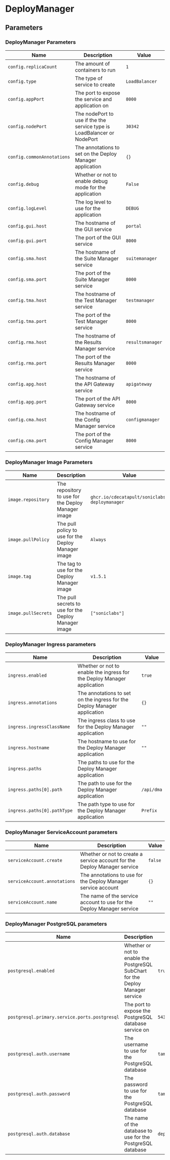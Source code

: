 # DeployManager

## Parameters

### DeployManager Parameters

| Name                       | Description                                                             | Value            |
| -------------------------- | ----------------------------------------------------------------------- | ---------------- |
| `config.replicaCount`      | The amount of containers to run                                         | `1`              |
| `config.type`              | The type of service to create                                           | `LoadBalancer`   |
| `config.appPort`           | The port to expose the service and application on                       | `8000`           |
| `config.nodePort`          | The nodePort to use if the the service type is LoadBalancer or NodePort | `30342`          |
| `config.commonAnnotations` | The annotations to set on the Deploy Manager application                | `{}`             |
| `config.debug`             | Whether or not to enable debug mode for the application                 | `False`          |
| `config.logLevel`          | The log level to use for the application                                | `DEBUG`          |
| `config.gui.host`          | The hostname of the GUI service                                         | `portal`         |
| `config.gui.port`          | The port of the GUI service                                             | `8000`           |
| `config.sma.host`          | The hostname of the Suite Manager service                               | `suitemanager`   |
| `config.sma.port`          | The port of the Suite Manager service                                   | `8000`           |
| `config.tma.host`          | The hostname of the Test Manager service                                | `testmanager`    |
| `config.tma.port`          | The port of the Test Manager service                                    | `8000`           |
| `config.rma.host`          | The hostname of the Results Manager service                             | `resultsmanager` |
| `config.rma.port`          | The port of the Results Manager service                                 | `8000`           |
| `config.apg.host`          | The hostname of the API Gateway service                                 | `apigateway`     |
| `config.apg.port`          | The port of the API Gateway service                                     | `8000`           |
| `config.cma.host`          | The hostname of the Config Manager service                              | `configmanager`  |
| `config.cma.port`          | The port of the Config Manager service                                  | `8000`           |

### DeployManager Image Parameters

| Name                | Description                                          | Value                                         |
| ------------------- | ---------------------------------------------------- | --------------------------------------------- |
| `image.repository`  | The repository to use for the Deploy Manager image   | `ghcr.io/cdecatapult/soniclabs-deploymanager` |
| `image.pullPolicy`  | The pull policy to use for the Deploy Manager image  | `Always`                                      |
| `image.tag`         | The tag to use for the Deploy Manager image          | `v1.5.1`                                      |
| `image.pullSecrets` | The pull secrets to use for the Deploy Manager image | `["soniclabs"]`                               |

### DeployManager Ingress parameters

| Name                        | Description                                                              | Value      |
| --------------------------- | ------------------------------------------------------------------------ | ---------- |
| `ingress.enabled`           | Whether or not to enable the ingress for the Deploy Manager application  | `true`     |
| `ingress.annotations`       | The annotations to set on the ingress for the Deploy Manager application | `{}`       |
| `ingress.ingressClassName`  | The ingress class to use for the Deploy Manager application              | `""`       |
| `ingress.hostname`          | The hostname to use for the Deploy Manager application                   | `""`       |
| `ingress.paths`             | The paths to use for the Deploy Manager application                      |            |
| `ingress.paths[0].path`     | The path to use for the Deploy Manager application                       | `/api/dma` |
| `ingress.paths[0].pathType` | The path type to use for the Deploy Manager application                  | `Prefix`   |

### DeployManager ServiceAccount parameters

| Name                         | Description                                                               | Value   |
| ---------------------------- | ------------------------------------------------------------------------- | ------- |
| `serviceAccount.create`      | Whether or not to create a service account for the Deploy Manager service | `false` |
| `serviceAccount.annotations` | The annotations to use for the Deploy Manager service account             | `{}`    |
| `serviceAccount.name`        | The name of the service account to use for the Deploy Manager service     | `""`    |

### DeployManager PostgreSQL parameters

| Name                                          | Description                                                                     | Value           |
| --------------------------------------------- | ------------------------------------------------------------------------------- | --------------- |
| `postgresql.enabled`                          | Whether or not to enable the PostgreSQL SubChart for the Deploy Manager service | `true`          |
| `postgresql.primary.service.ports.postgresql` | The port to expose the PostgreSQL database service on                           | `5432`          |
| `postgresql.auth.username`                    | The username to use for the PostgreSQL database                                 | `tamuser`       |
| `postgresql.auth.password`                    | The password to use for the PostgreSQL database                                 | `tampassword`   |
| `postgresql.auth.database`                    | The name of the database to use for the PostgreSQL database                     | `deploymanager` |
